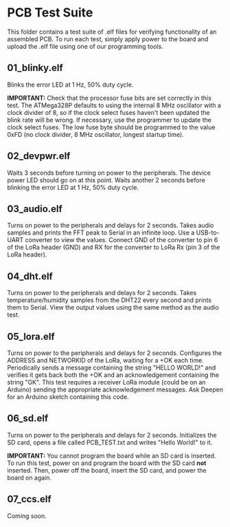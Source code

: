 # PCB Test Suite

This folder contains a test suite of .elf files for verifying functionality of an assembled PCB. To run each test, simply apply power to the board and upload the .elf file using one of our programming tools.

## 01_blinky.elf

Blinks the error LED at 1 Hz, 50% duty cycle. 

**IMPORTANT:** Check that the processor fuse bits are set correctly in this test. The ATMega328P defaults to using the internal 8 MHz oscillator with a clock divider of 8, so if the clock select fuses haven't been updated the blink rate will be wrong. If necessary, use the programmer to update the clock select fuses. The low fuse byte should be programmed to the value 0xFD (no clock divider, 8 MHz oscillator, longest startup time).

## 02_devpwr.elf

Waits 3 seconds before turning on power to the peripherals. The device power LED should go on at this point. Waits another 2 seconds before blinking the error LED at 1 Hz, 50% duty cycle.

## 03_audio.elf

Turns on power to the peripherals and delays for 2 seconds. Takes audio samples and prints the FFT peak to Serial in an infinite loop. Use a USB-to-UART converter to view the values. Connect GND of the converter to pin 6 of the LoRa header (GND) and RX for the converter to LoRa Rx (pin 3 of the LoRa header).

## 04_dht.elf

Turns on power to the peripherals and delays for 2 seconds. Takes temperature/humidity samples from the DHT22 every second and prints them to Serial. View the output values using the same method as the audio test.

## 05_lora.elf

Turns on power to the peripherals and delays for 2 seconds. Configures the ADDRESS and NETWORKID of the LoRa, waiting for a +OK each time. Periodically sends a message containing the string "HELLO WORLD!" and verifies it gets back both the +OK and an acknowledgement containing the string "GK". This test requires a receiver LoRa module (could be on an Arduino) sending the appropriate acknowledgement messages. Ask Deepen for an Arduino sketch containing this code.

## 06_sd.elf

Turns on power to the peripherals and delays for 2 seconds. Initializes the SD card, opens a file called PCB_TEST.txt and writes "Hello World!" to it.

**IMPORTANT:** You cannot program the board while an SD card is inserted. To run this test, power on and program the board with the SD card **not** inserted. Then, power off the board, insert the SD card, and power the board on again.

## 07_ccs.elf

Coming soon.